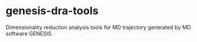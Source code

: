 # genesis-dra-tools
Dimensionality reduction analysis tools for MD trajectory generated by MD software GENESIS
